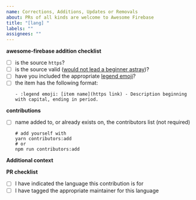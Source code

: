 ```yaml
---
name: Corrections, Additions, Updates or Removals
about: PRs of all kinds are welcome to Awesome Firebase
title: "[lang] "
labels: ""
assignees: ""
---
```


**awesome-firebase addition checklist**

- [ ] is the source `https`?
- [ ] is the source valid ([would not lead a beginner astray](../../CONTRIBUTING.md#valid-sources))?
- [ ] have you included the appropriate [legend emoji](../../README.md#legend)?
- [ ] the item has the following format:
  ```
  - :legend emoji: [item name](https link) - Description beginning with capital, ending in period.
  ```

**contributions**

- [ ] name added to, or already exists on, the contributors list (not required)
  ```shell
  # add yourself with
  yarn contributors:add
  # or
  npm run contributors:add
  ```

**Additional context**

<!-- Add any other context about the PR here. -->

**PR checklist**

- [ ] I have indicated the language this contribution is for
- [ ] I have tagged the appropriate maintainer for this language
